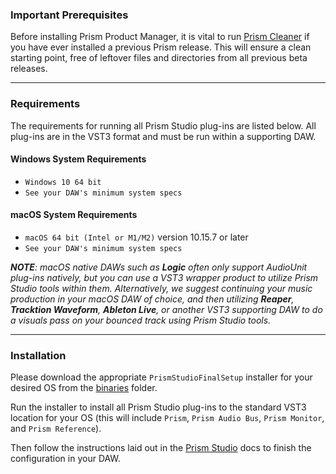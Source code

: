 ### Important Prerequisites
Before installing Prism Product Manager, it is vital to run [Prism Cleaner](01-introduction.md) if you have ever installed
a previous Prism release. This will ensure a clean starting point, free of leftover files and directories from all 
previous beta releases.

---

### Requirements
The requirements for running all Prism Studio plug-ins are listed below. All plug-ins are in the VST3 format and 
must be run within a supporting DAW.

#### Windows System Requirements
* `Windows 10 64 bit`
* `See your DAW's minimum system specs`

#### macOS System Requirements
* `macOS 64 bit (Intel or M1/M2)` version 10.15.7 or later
* `See your DAW's minimum system specs`

_**NOTE**: macOS native DAWs such as **Logic** often only support AudioUnit plug-ins natively, but you can use a VST3 wrapper product to
utilize Prism Studio tools within them. Alternatively, we suggest continuing your music production in your macOS
DAW of choice, and then utilizing **Reaper**, **Tracktion Waveform**, **Ableton Live**, or another VST3 supporting DAW to do
a visuals pass on your bounced track using Prism Studio tools._

---

### Installation
Please download the appropriate `PrismStudioFinalSetup` installer for your desired OS from the [binaries](../../binaries) folder.

Run the installer to install all Prism Studio plug-ins to the standard VST3 location for your OS (this will include `Prism`, `Prism Audio Bus`,
`Prism Monitor`, and `Prism Reference`).

Then follow the instructions laid out in the [Prism Studio](../02-Prism-Studio/01-introduction.md) docs to finish the configuration in your DAW.

